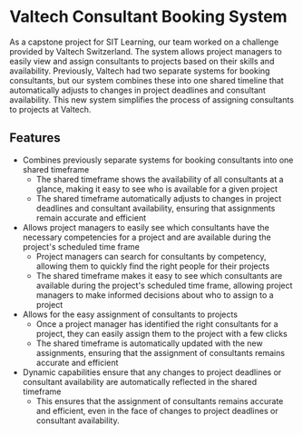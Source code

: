 
# Valtech Consultant Booking System
As a capstone project for SIT Learning, our team worked on a challenge provided by Valtech Switzerland.  The system allows project managers to easily view and assign consultants to projects
based on their skills and availability. Previously, Valtech had two separate systems for booking consultants, but our system combines these into one shared timeline that automatically adjusts to changes
in project deadlines and consultant availability. This new system simplifies the process of assigning consultants to projects at Valtech.

## Features
* Combines previously separate systems for booking consultants into one shared timeframe
  * The shared timeframe shows the availability of all consultants at a glance, making it easy to see who is available for a given project
  * The shared timeframe automatically adjusts to changes in project deadlines and consultant availability, ensuring that assignments remain accurate and efficient
* Allows project managers to easily see which consultants have the necessary competencies for a project and are available during the project's scheduled time frame
  * Project managers can search for consultants by competency, allowing them to quickly find the right people for their projects
  * The shared timeframe makes it easy to see which consultants are available during the project's scheduled time frame, allowing project managers to make informed decisions about who to assign to a project
* Allows for the easy assignment of consultants to projects
  * Once a project manager has identified the right consultants for a project, they can easily assign them to the project with a few clicks
  * The shared timeframe is automatically updated with the new assignments, ensuring that the assignment of consultants remains accurate and efficient
* Dynamic capabilities ensure that any changes to project deadlines or consultant availability are automatically reflected in the shared timeframe
  * This ensures that the assignment of consultants remains accurate and efficient, even in the face of changes to project deadlines or consultant availability. 
